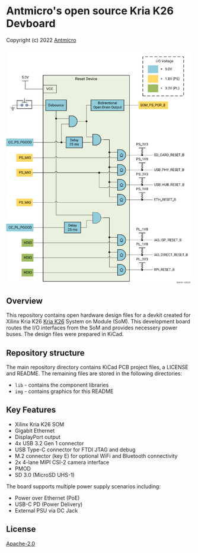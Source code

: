  # Antmicro's open source Kria K26 Devboard

Copyright (c) 2022 [Antmicro](https://www.antmicro.com)

![Kria K26 Devboard](/img/reset_logic.png)

## Overview

This repository contains open hardware design files for a devkit created for Xilinx Kria K26 [
Kria K26](https://www.xilinx.com/products/som/kria.html) System on Module (SoM).
This development board routes the I/O interfaces from the SoM and provides necessery power buses. 
The design files were prepared in KiCad.

## Repository structure

The main repository directory contains KiCad PCB project files, a LICENSE and README.
The remaining files are stored in the following directories:

* `lib` - contains the component libraries
* `img` - contains graphics for this README

## Key Features

* Xilinx Kria K26 SOM
* Gigabit Ethernet
* DisplayPort output
* 4x USB 3.2 Gen 1 connector
* USB Type-C connector for FTDI JTAG and debug
* M.2 connector (key E) for optional WiFi and Bluetooth connectivity
* 2x 4-lane MIPI CSI-2 camera interface
* PMOD
* SD 3.0 (MicroSD UHS-1)

The board supports multiple power supply scenarios including:

* Power over Ethernet (PoE)
* USB-C PD (Power Delivery)
* External PSU via DC Jack

## License

[Apache-2.0](LICENSE)

